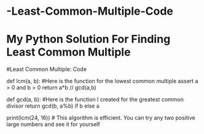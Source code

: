 # -Least-Common-Multiple-Code
# My Python Solution For Finding  Least Common Multiple


#Least Common Multiple: Code

def lcm(a, b): #Here is the function for the lowest common multiple
  assert a > 0 and b > 0
  return a*b // gcd(a,b)
  
def gcd(a, b): #Here is the function I created for the greatest common divisor
  return gcd(b, a%b) if b else a

print(lcm(24, 16)) # This algorithm is efficient. You can try any two positive large numbers and see it for yourself
